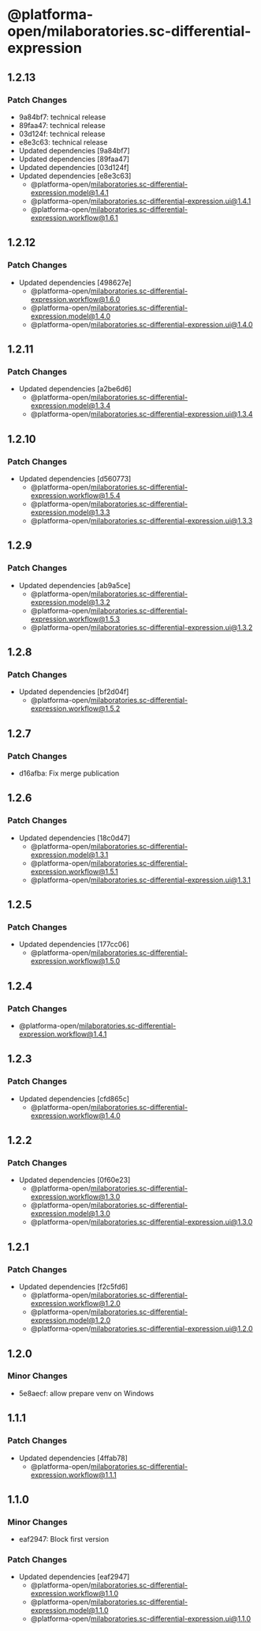# @platforma-open/milaboratories.sc-differential-expression

## 1.2.13

### Patch Changes

- 9a84bf7: technical release
- 89faa47: technical release
- 03d124f: technical release
- e8e3c63: technical release
- Updated dependencies [9a84bf7]
- Updated dependencies [89faa47]
- Updated dependencies [03d124f]
- Updated dependencies [e8e3c63]
  - @platforma-open/milaboratories.sc-differential-expression.model@1.4.1
  - @platforma-open/milaboratories.sc-differential-expression.ui@1.4.1
  - @platforma-open/milaboratories.sc-differential-expression.workflow@1.6.1

## 1.2.12

### Patch Changes

- Updated dependencies [498627e]
  - @platforma-open/milaboratories.sc-differential-expression.workflow@1.6.0
  - @platforma-open/milaboratories.sc-differential-expression.model@1.4.0
  - @platforma-open/milaboratories.sc-differential-expression.ui@1.4.0

## 1.2.11

### Patch Changes

- Updated dependencies [a2be6d6]
  - @platforma-open/milaboratories.sc-differential-expression.model@1.3.4
  - @platforma-open/milaboratories.sc-differential-expression.ui@1.3.4

## 1.2.10

### Patch Changes

- Updated dependencies [d560773]
  - @platforma-open/milaboratories.sc-differential-expression.workflow@1.5.4
  - @platforma-open/milaboratories.sc-differential-expression.model@1.3.3
  - @platforma-open/milaboratories.sc-differential-expression.ui@1.3.3

## 1.2.9

### Patch Changes

- Updated dependencies [ab9a5ce]
  - @platforma-open/milaboratories.sc-differential-expression.model@1.3.2
  - @platforma-open/milaboratories.sc-differential-expression.workflow@1.5.3
  - @platforma-open/milaboratories.sc-differential-expression.ui@1.3.2

## 1.2.8

### Patch Changes

- Updated dependencies [bf2d04f]
  - @platforma-open/milaboratories.sc-differential-expression.workflow@1.5.2

## 1.2.7

### Patch Changes

- d16afba: Fix merge publication

## 1.2.6

### Patch Changes

- Updated dependencies [18c0d47]
  - @platforma-open/milaboratories.sc-differential-expression.model@1.3.1
  - @platforma-open/milaboratories.sc-differential-expression.workflow@1.5.1
  - @platforma-open/milaboratories.sc-differential-expression.ui@1.3.1

## 1.2.5

### Patch Changes

- Updated dependencies [177cc06]
  - @platforma-open/milaboratories.sc-differential-expression.workflow@1.5.0

## 1.2.4

### Patch Changes

- @platforma-open/milaboratories.sc-differential-expression.workflow@1.4.1

## 1.2.3

### Patch Changes

- Updated dependencies [cfd865c]
  - @platforma-open/milaboratories.sc-differential-expression.workflow@1.4.0

## 1.2.2

### Patch Changes

- Updated dependencies [0f60e23]
  - @platforma-open/milaboratories.sc-differential-expression.workflow@1.3.0
  - @platforma-open/milaboratories.sc-differential-expression.model@1.3.0
  - @platforma-open/milaboratories.sc-differential-expression.ui@1.3.0

## 1.2.1

### Patch Changes

- Updated dependencies [f2c5fd6]
  - @platforma-open/milaboratories.sc-differential-expression.workflow@1.2.0
  - @platforma-open/milaboratories.sc-differential-expression.model@1.2.0
  - @platforma-open/milaboratories.sc-differential-expression.ui@1.2.0

## 1.2.0

### Minor Changes

- 5e8aecf: allow prepare venv on Windows

## 1.1.1

### Patch Changes

- Updated dependencies [4ffab78]
  - @platforma-open/milaboratories.sc-differential-expression.workflow@1.1.1

## 1.1.0

### Minor Changes

- eaf2947: Block first version

### Patch Changes

- Updated dependencies [eaf2947]
  - @platforma-open/milaboratories.sc-differential-expression.workflow@1.1.0
  - @platforma-open/milaboratories.sc-differential-expression.model@1.1.0
  - @platforma-open/milaboratories.sc-differential-expression.ui@1.1.0

